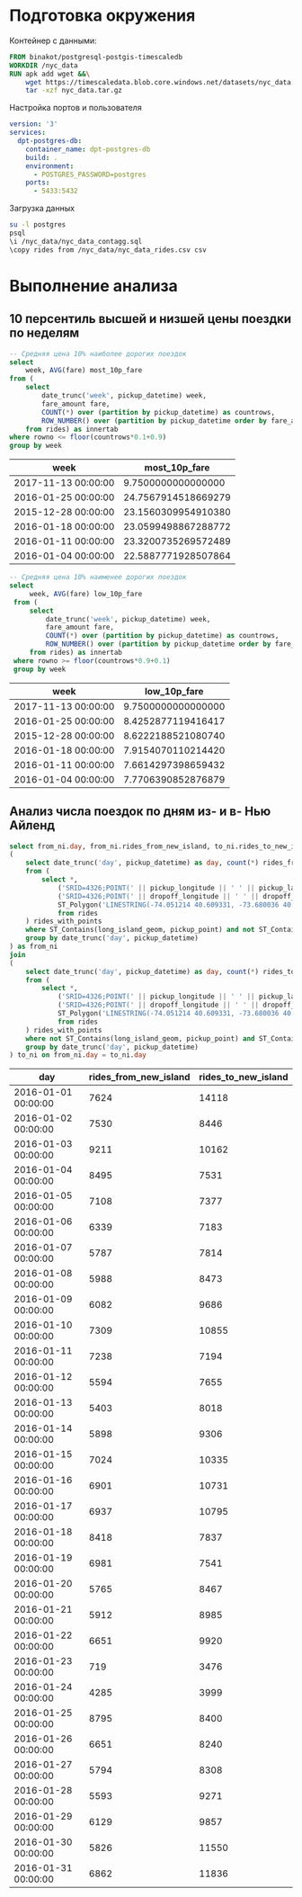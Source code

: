# Подготовка окружения

Контейнер с данными:

```dockerfile
FROM binakot/postgresql-postgis-timescaledb
WORKDIR /nyc_data
RUN apk add wget &&\
    wget https://timescaledata.blob.core.windows.net/datasets/nyc_data.tar.gz &&\
    tar -xzf nyc_data.tar.gz
```

Настройка портов и пользователя

```yml
version: '3'
services:
  dpt-postgres-db:
    container_name: dpt-postgres-db
    build: .
    environment:
      - POSTGRES_PASSWORD=postgres
    ports:
      - 5433:5432
```

Загрузка данных

```bash
su -l postgres 
psql 
\i /nyc_data/nyc_data_contagg.sql
\copy rides from /nyc_data/nyc_data_rides.csv csv
```

# Выполнение анализа

## 10 персентиль высшей и низшей цены поездки по неделям

```sql
-- Средняя цена 10% наиболее дорогих поездок
select 
    week, AVG(fare) most_10p_fare
from (
    select 
        date_trunc('week', pickup_datetime) week,
        fare_amount fare, 
        COUNT(*) over (partition by pickup_datetime) as countrows, 
        ROW_NUMBER() over (partition by pickup_datetime order by fare_amount desc) as rowno 
    from rides) as innertab
where rowno <= floor(countrows*0.1+0.9)
group by week
```

| week                | most_10p_fare       |
|---------------------|---------------------|
| 2017-11-13 00:00:00 | 9.7500000000000000  |
| 2016-01-25 00:00:00 | 24.7567914518669279 |
| 2015-12-28 00:00:00 | 23.1560309954910380 |
| 2016-01-18 00:00:00 | 23.0599498867288772 |
| 2016-01-11 00:00:00 | 23.3200735269572489 |
| 2016-01-04 00:00:00 | 22.5887771928507864 |

```sql
-- Средняя цена 10% наименее дорогих поездок
select
     week, AVG(fare) low_10p_fare
 from (
     select
         date_trunc('week', pickup_datetime) week,
         fare_amount fare,
         COUNT(*) over (partition by pickup_datetime) as countrows,
         ROW_NUMBER() over (partition by pickup_datetime order by fare_amount desc) as rowno
     from rides) as innertab
 where rowno >= floor(countrows*0.9+0.1)
 group by week
 ```

| week                | low_10p_fare       |
|---------------------|--------------------|
| 2017-11-13 00:00:00 | 9.7500000000000000 |
| 2016-01-25 00:00:00 | 8.4252877119416417 |
| 2015-12-28 00:00:00 | 8.6222188521080740 |
| 2016-01-18 00:00:00 | 7.9154070110214420 |
| 2016-01-11 00:00:00 | 7.6614297398659432 |
| 2016-01-04 00:00:00 | 7.7706390852876879 |

## Анализ числа поездок по дням из- и в- Нью Айленд
```sql
select from_ni.day, from_ni.rides_from_new_island, to_ni.rides_to_new_island from
(
    select date_trunc('day', pickup_datetime) as day, count(*) rides_from_new_island
    from (
        select *,
            ('SRID=4326;POINT(' || pickup_longitude || ' ' || pickup_latitude || ')')::geometry pickup_point,
            ('SRID=4326;POINT(' || dropoff_longitude || ' ' || dropoff_latitude || ')')::geometry dropoff_point,
            ST_Polygon('LINESTRING(-74.051214 40.609331, -73.680036 40.898149, -72.119536 41.237050, -71.728974 40.947700, -73.965094 40.468782, -74.051214 40.609331)'::geometry, 4326) long_island_geom
            from rides
    ) rides_with_points
    where ST_Contains(long_island_geom, pickup_point) and not ST_Contains(long_island_geom, dropoff_point)
    group by date_trunc('day', pickup_datetime)
) as from_ni
join 
(
    select date_trunc('day', pickup_datetime) as day, count(*) rides_to_new_island
    from (
        select *,
            ('SRID=4326;POINT(' || pickup_longitude || ' ' || pickup_latitude || ')')::geometry pickup_point,
            ('SRID=4326;POINT(' || dropoff_longitude || ' ' || dropoff_latitude || ')')::geometry dropoff_point,
            ST_Polygon('LINESTRING(-74.051214 40.609331, -73.680036 40.898149, -72.119536 41.237050, -71.728974 40.947700, -73.965094 40.468782, -74.051214 40.609331)'::geometry, 4326) long_island_geom
            from rides
    ) rides_with_points
    where not ST_Contains(long_island_geom, pickup_point) and ST_Contains(long_island_geom, dropoff_point)
    group by date_trunc('day', pickup_datetime)
) to_ni on from_ni.day = to_ni.day
```

| day                 | rides_from_new_island | rides_to_new_island |
|---------------------|-----------------------|---------------------|
| 2016-01-01 00:00:00 | 7624                  | 14118               |
| 2016-01-02 00:00:00 | 7530                  | 8446                |
| 2016-01-03 00:00:00 | 9211                  | 10162               |
| 2016-01-04 00:00:00 | 8495                  | 7531                |
| 2016-01-05 00:00:00 | 7108                  | 7377                |
| 2016-01-06 00:00:00 | 6339                  | 7183                |
| 2016-01-07 00:00:00 | 5787                  | 7814                |
| 2016-01-08 00:00:00 | 5988                  | 8473                |
| 2016-01-09 00:00:00 | 6082                  | 9686                |
| 2016-01-10 00:00:00 | 7309                  | 10855               |
| 2016-01-11 00:00:00 | 7238                  | 7194                |
| 2016-01-12 00:00:00 | 5594                  | 7655                |
| 2016-01-13 00:00:00 | 5403                  | 8018                |
| 2016-01-14 00:00:00 | 5898                  | 9306                |
| 2016-01-15 00:00:00 | 7024                  | 10335               |
| 2016-01-16 00:00:00 | 6901                  | 10731               |
| 2016-01-17 00:00:00 | 6937                  | 10795               |
| 2016-01-18 00:00:00 | 8418                  | 7837                |
| 2016-01-19 00:00:00 | 6981                  | 7541                |
| 2016-01-20 00:00:00 | 5765                  | 8467                |
| 2016-01-21 00:00:00 | 5912                  | 8985                |
| 2016-01-22 00:00:00 | 6651                  | 9920                |
| 2016-01-23 00:00:00 | 719                   | 3476                |
| 2016-01-24 00:00:00 | 4285                  | 3999                |
| 2016-01-25 00:00:00 | 8795                  | 8400                |
| 2016-01-26 00:00:00 | 6651                  | 8240                |
| 2016-01-27 00:00:00 | 5794                  | 8308                |
| 2016-01-28 00:00:00 | 5593                  | 9271                |
| 2016-01-29 00:00:00 | 6129                  | 9857                |
| 2016-01-30 00:00:00 | 5826                  | 11550               |
| 2016-01-31 00:00:00 | 6862                  | 11836               |